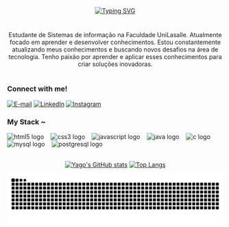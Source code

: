 <div align="center">
  <a href="https://git.io/typing-svg">
    <img src="https://readme-typing-svg.demolab.com?font=Fira+Code&weight=500&size=22&pause=1000&color=f92672&center=true&vCenter=true&random=false&width=524&lines=Welcome+to+my+profile!" alt="Typing SVG">
  </a>
</div>

#

<p align="center">Estudante de Sistemas de informação na Faculdade UniLasalle. Atualmente focado em aprender e desenvolver conhecimentos.
Estou constantemente atualizando meus conhecimentos e buscando novos desafios na área de tecnologia. Tenho paixão por aprender e aplicar esses conhecimentos para criar soluções inovadoras.
  
#


<h3 align="left">Connect with me!</h3>

[![E-mail](https://img.shields.io/badge/-Email-000?style=for-the-badge&logo=microsoft-outlook&logoColor=FF00F6&color:FFF)](mailto:yagobaltazarferreira@gmail.com)
[![LinkedIn](https://img.shields.io/badge/-LinkedIn-000?style=for-the-badge&logo=linkedin&logoColor=FF00F6&color:FFF)](https://www.linkedin.com/in/yago-baltazar-3b377933a/)
[![Instagram](https://img.shields.io/badge/-Instagram-000?style=for-the-badge&logo=instagram&logoColor=FF00F6&color:FFF)](https://www.instagram.com/baltazar.yago/)


<h3 align="left">My Stack ~</h3>

<div align="left">
  <img src="https://cdn.jsdelivr.net/gh/devicons/devicon/icons/html5/html5-original.svg" height="25" alt="html5 logo"  />
  <img width="8" />
  <img src="https://cdn.jsdelivr.net/gh/devicons/devicon/icons/css3/css3-original.svg" height="25" alt="css3 logo"  />
  <img width="8" />
  <img src="https://cdn.jsdelivr.net/gh/devicons/devicon/icons/javascript/javascript-plain.svg" height="25" alt="javascript logo"  />
  <img width="8" />
<!--   <img src="https://cdn.jsdelivr.net/gh/devicons/devicon/icons/react/react-original.svg" height="25" alt="react logo"  />
  <img width="8" /> -->
  <img src="https://cdn.jsdelivr.net/gh/devicons/devicon/icons/java/java-original.svg" height="25" alt="java logo"  />
  <img width="8" />
<!--   <img src="https://cdn.jsdelivr.net/gh/devicons/devicon/icons/spring/spring-original.svg" height="25" alt="spring logo"  />
  <img width="8" /> -->
  <img src="https://cdn.jsdelivr.net/gh/devicons/devicon/icons/c/c-original.svg" height="25" alt="c logo"  />
  <img width="8" />
  <img src="https://cdn.jsdelivr.net/gh/devicons/devicon/icons/mysql/mysql-original.svg" height="25" alt="mysql logo"  />
  <img width="8" />
  <img src="https://cdn.jsdelivr.net/gh/devicons/devicon/icons/postgresql/postgresql-original.svg" height="25" alt="postgresql logo"  />
  <img width="8" />
<!--   <img src="https://cdn.jsdelivr.net/gh/devicons/devicon/icons/docker/docker-original.svg" height="25" alt="docker logo"  /> -->
</div>


<br>
<div align="center">
  
[![Yago's GitHub stats](https://github-readme-stats.vercel.app/api?username=YagoBaltazar&show_icons=true&theme=monokai&locale=pt-br&hide_title=true&hide=issues)](https://github.com/YagoBaltazar/github-readme-stats)
[![Top Langs](https://github-readme-stats.vercel.app/api/top-langs/?username=YagoBaltazar&theme=monokai&locale=pt-br&layout=compact)](https://github.com/YagoBaltazar/github-readme-stats)



<picture align="center">
  <source media="(prefers-color-scheme: dark)" srcset="https://raw.githubusercontent.com/YagoBaltazar/YagoBaltazar/output/github-contribution-grid-snake-dark.svg">
  <source media="(prefers-color-scheme: light)" srcset="https://raw.githubusercontent.com/YagoBaltazar/YagoBaltazar/output/github-contribution-grid-snake-dark.svg">
  <img align="center" alt="github contribution grid snake animation" src="https://raw.githubusercontent.com/YagoBaltazar/YagoBaltazar/output/github-contribution-grid-snake.svg">
</picture>
</div>
<!--
**YagoBaltazar/YagoBaltazar** is a ✨ _special_ ✨ repository because its `README.md` (this file) appears on your GitHub profile.

Here are some ideas to get you started:

- 🔭 I’m currently working on ...
- 🌱 I’m currently learning ...
- 👯 I’m looking to collaborate on ...
- 🤔 I’m looking for help with ...
- 💬 Ask me about ...
- 📫 How to reach me: ...
- 😄 Pronouns: ...
- ⚡ Fun fact: ...
-->
